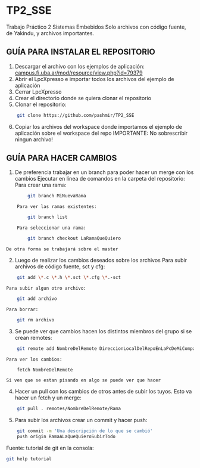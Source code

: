 # TP2_SSE
Trabajo Práctico 2 Sistemas Embebidos
Solo archivos con código fuente, de Yakindu, y archivos importantes.

## GUÍA PARA INSTALAR EL REPOSITORIO
1. Descargar el archivo con los ejemplos de aplicación: [campus.fi.uba.ar/mod/resource/view.php?id=79379](campus.fi.uba.ar/mod/resource/view.php?id=79379)
2. Abrir el LpcXpresso e importar todos los archivos del ejemplo de aplicación
3. Cerrar LpcXpresso
4. Crear el directorio donde se quiera clonar el repositorio
5. Clonar el repositorio:
```bash
	git clone https://github.com/pashmir/TP2_SSE
```
6. Copiar los archivos del workspace donde importamos el ejemplo de aplicación sobre el workspace del repo
	IMPORTANTE: No sobrescribir ningun archivo!
    
## GUÍA PARA HACER CAMBIOS
1. De preferencia trabajar en un branch para poder hacer un merge con los cambios
		Ejecutar en línea de comandos en la carpeta del repositorio:
		Para crear una rama:
```bash
		git branch MiNuevaRama
```
		Para ver las ramas existentes:
```bash
		git branch list
```
		Para seleccionar una rama:
```bash
		git branch checkout LaRamaQueQuiero
```
	De otra forma se trabajará sobre el master
2. Luego de realizar los cambios deseados sobre los archivos
	Para subir archivos de código fuente, sct y cfg:
```bash
	git add \*.c \*.h \*.sct \*.cfg \*.-sct
```
	Para subir algun otro archivo:
```bash
	git add archivo
```
	Para borrar:
```bash
	git rm archivo
```
3. Se puede ver que cambios hacen los distintos miembros del grupo si se crean remotes:
```bash
	git remote add NombreDelRemote DireccionLocalDelRepoEnLaPcDeMiCompañero
```
	Para ver los cambios:
```bash
	fetch NombreDelRemote
```
	Si ven que se estan pisando en algo se puede ver que hacer
4. Hacer un pull con los cambios de otros antes de subir los tuyos. Esto va hacer un fetch y un merge:
```bash
	git pull . remotes/NombreDelRemote/Rama
```
5. Para subir los archivos crear un commit y hacer push:
```bash
	git commit -m 'Una descripción de lo que se cambió'
	push origin RamaALaQueQuieroSubirTodo
```

Fuente: tutorial de git en la consola:
```bash
git help tutorial
```
